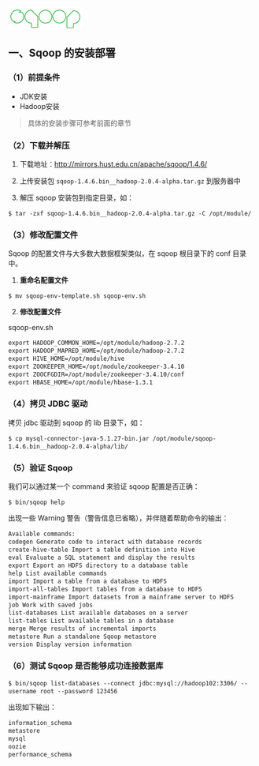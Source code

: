 ![img](./images/sqoop.png)

##  一、Sqoop 的安装部署

### （1）前提条件

- JDK安装
- Hadoop安装

> 具体的安装步骤可参考前面的章节



### （2）下载并解压

1) 下载地址：http://mirrors.hust.edu.cn/apache/sqoop/1.4.6/

2) 上传安装包 `sqoop-1.4.6.bin__hadoop-2.0.4-alpha.tar.gz` 到服务器中

3) 解压 sqoop 安装包到指定目录，如：

```shell
$ tar -zxf sqoop-1.4.6.bin__hadoop-2.0.4-alpha.tar.gz -C /opt/module/
```



### （3）修改配置文件

Sqoop 的配置文件与大多数大数据框架类似，在 sqoop 根目录下的 conf 目录中。

1) **重命名配置文件**

```shell
$ mv sqoop-env-template.sh sqoop-env.sh
```

2)  **修改配置文件**

sqoop-env.sh

```shell
export HADOOP_COMMON_HOME=/opt/module/hadoop-2.7.2
export HADOOP_MAPRED_HOME=/opt/module/hadoop-2.7.2
export HIVE_HOME=/opt/module/hive
export ZOOKEEPER_HOME=/opt/module/zookeeper-3.4.10
export ZOOCFGDIR=/opt/module/zookeeper-3.4.10/conf
export HBASE_HOME=/opt/module/hbase-1.3.1
```



### （4）拷贝 JDBC  驱动

拷贝 jdbc 驱动到 sqoop 的 lib 目录下，如：

```shell
$ cp mysql-connector-java-5.1.27-bin.jar /opt/module/sqoop-1.4.6.bin__hadoop-2.0.4-alpha/lib/
```



### （5）验证 Sqoop

我们可以通过某一个 command 来验证 sqoop 配置是否正确：

```shell
$ bin/sqoop help
```

出现一些 Warning 警告（警告信息已省略），并伴随着帮助命令的输出：

```shell
Available commands:
codegen Generate code to interact with database records
create-hive-table Import a table definition into Hive
eval Evaluate a SQL statement and display the results
export Export an HDFS directory to a database table
help List available commands
import Import a table from a database to HDFS
import-all-tables Import tables from a database to HDFS
import-mainframe Import datasets from a mainframe server to HDFS
job Work with saved jobs
list-databases List available databases on a server
list-tables List available tables in a database
merge Merge results of incremental imports
metastore Run a standalone Sqoop metastore
version Display version information
```



### （6）测试 Sqoop  是否能够成功连接数据库

```shell
$ bin/sqoop list-databases --connect jdbc:mysql://hadoop102:3306/ --username root --password 123456
```

出现如下输出：	

```shell
information_schema
metastore
mysql
oozie
performance_schema
```


